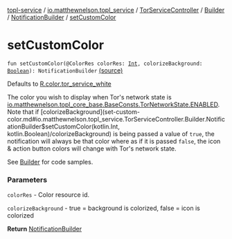 [topl-service](../../../../index.md) / [io.matthewnelson.topl_service](../../../index.md) / [TorServiceController](../../index.md) / [Builder](../index.md) / [NotificationBuilder](index.md) / [setCustomColor](./set-custom-color.md)

# setCustomColor

`fun setCustomColor(@ColorRes colorRes: `[`Int`](https://kotlinlang.org/api/latest/jvm/stdlib/kotlin/-int/index.html)`, colorizeBackground: `[`Boolean`](https://kotlinlang.org/api/latest/jvm/stdlib/kotlin/-boolean/index.html)`): NotificationBuilder` [(source)](https://github.com/05nelsonm/TorOnionProxyLibrary-Android/blob/master/topl-service/src/main/java/io/matthewnelson/topl_service/TorServiceController.kt#L298)

Defaults to [R.color.tor_service_white](#)

The color you wish to display when Tor's network state is
[io.matthewnelson.topl_core_base.BaseConsts.TorNetworkState.ENABLED](http://FIX_DOKKA_LINKS/topl-core-base/io.matthewnelson.topl_core_base/-base-consts/-tor-network-state/-companion/-e-n-a-b-l-e-d.md). Note that
if [colorizeBackground](set-custom-color.md#io.matthewnelson.topl_service.TorServiceController.Builder.NotificationBuilder$setCustomColor(kotlin.Int, kotlin.Boolean)/colorizeBackground) is being passed a value of `true`, the notification will
always be that color where as if it is passed `false`, the icon &amp; action button
colors will change with Tor's network state.

See [Builder](../index.md) for code samples.

### Parameters

`colorRes` - Color resource id.

`colorizeBackground` - true = background is colorized, false = icon is colorized

**Return**
[NotificationBuilder](index.md)

